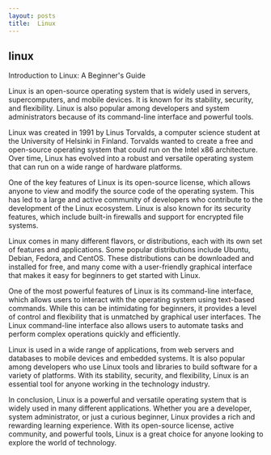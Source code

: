 ```yaml
---
layout: posts
title:  Linux
---
```


## linux
Introduction to Linux: A Beginner's Guide

Linux is an open-source operating system that is widely used in servers, supercomputers, and mobile devices. It is known for its stability, security, and flexibility. Linux is also popular among developers and system administrators because of its command-line interface and powerful tools.

Linux was created in 1991 by Linus Torvalds, a computer science student at the University of Helsinki in Finland. Torvalds wanted to create a free and open-source operating system that could run on the Intel x86 architecture. Over time, Linux has evolved into a robust and versatile operating system that can run on a wide range of hardware platforms.

One of the key features of Linux is its open-source license, which allows anyone to view and modify the source code of the operating system. This has led to a large and active community of developers who contribute to the development of the Linux ecosystem. Linux is also known for its security features, which include built-in firewalls and support for encrypted file systems.

Linux comes in many different flavors, or distributions, each with its own set of features and applications. Some popular distributions include Ubuntu, Debian, Fedora, and CentOS. These distributions can be downloaded and installed for free, and many come with a user-friendly graphical interface that makes it easy for beginners to get started with Linux.

One of the most powerful features of Linux is its command-line interface, which allows users to interact with the operating system using text-based commands. While this can be intimidating for beginners, it provides a level of control and flexibility that is unmatched by graphical user interfaces. The Linux command-line interface also allows users to automate tasks and perform complex operations quickly and efficiently.

Linux is used in a wide range of applications, from web servers and databases to mobile devices and embedded systems. It is also popular among developers who use Linux tools and libraries to build software for a variety of platforms. With its stability, security, and flexibility, Linux is an essential tool for anyone working in the technology industry.

In conclusion, Linux is a powerful and versatile operating system that is widely used in many different applications. Whether you are a developer, system administrator, or just a curious beginner, Linux provides a rich and rewarding learning experience. With its open-source license, active community, and powerful tools, Linux is a great choice for anyone looking to explore the world of technology.
